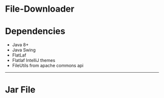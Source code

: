 # File-Downloader

# Dependencies

* Java 8+
* Java Swing
* FlatLaf
* Flatlaf IntelliJ themes
* FileUtils from apache commons api

---

# Jar File
